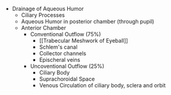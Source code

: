 - Drainage of Aqueous Humor
	- Ciliary Processes
	- Aqueous Humor in posterior chamber (through pupil)
	- Anterior Chamber
		- Conventional Outflow (75%)
			- [[Trabecular Meshwork of Eyeball]]
			- Schlem's canal
			- Collector channels
			- Epischeral veins
		- Uncoventional Outflow (25%)
			- Ciliary Body
			- Suprachoroidal Space
			- Venous Circulation of ciliary body, sclera and orbit